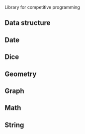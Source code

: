 Library for competitive programming

## Data structure
## Date
## Dice
## Geometry
## Graph
## Math
## String
